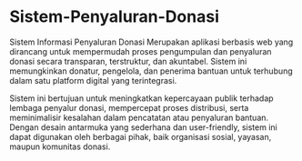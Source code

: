 # Sistem-Penyaluran-Donasi
Sistem Informasi Penyaluran Donasi Merupakan aplikasi berbasis web yang dirancang untuk mempermudah proses pengumpulan dan penyaluran donasi secara transparan, terstruktur, dan akuntabel. Sistem ini memungkinkan donatur, pengelola, dan penerima bantuan untuk terhubung dalam satu platform digital yang terintegrasi.

Sistem ini bertujuan untuk meningkatkan kepercayaan publik terhadap lembaga penyalur donasi, mempercepat proses distribusi, serta meminimalisir kesalahan dalam pencatatan atau penyaluran bantuan. Dengan desain antarmuka yang sederhana dan user-friendly, sistem ini dapat digunakan oleh berbagai pihak, baik organisasi sosial, yayasan, maupun komunitas donasi.

